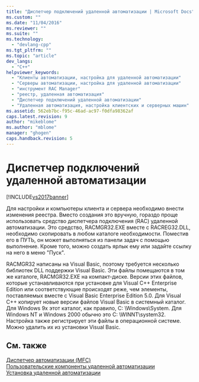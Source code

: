 ```yaml
---
title: "Диспетчер подключений удаленной автоматизации | Microsoft Docs"
ms.custom: ""
ms.date: "11/04/2016"
ms.reviewer: ""
ms.suite: ""
ms.technology: 
  - "devlang-cpp"
ms.tgt_pltfrm: ""
ms.topic: "article"
dev_langs: 
  - "C++"
helpviewer_keywords: 
  - "Клиенты автоматизации, настройка для удаленной автоматизации"
  - "Серверы автоматизации, настройка для удаленной автоматизации"
  - "инструмент RAC Manager"
  - "реестр, удаленная автоматизация"
  - "Диспетчер подключений удаленной автоматизации"
  - "Удаленная автоматизация, настройка клиентских и серверных машин"
ms.assetid: 562eb7bc-f95c-46ad-ac97-f0dfa98362af
caps.latest.revision: 9
author: "mikeblome"
ms.author: "mblome"
manager: "ghogen"
caps.handback.revision: 5
---
```

# Диспетчер подключений удаленной автоматизации
[!INCLUDE[vs2017banner](../assembler/inline/includes/vs2017banner.md)]

Для настройки и компьютеры клиента и сервера необходимо внести изменения реестра.  Вместо создания это вручную, гораздо проще использовать средство диспетчера подключения \(RAC\) удаленной автоматизации.  Это средство, RACMGR32.EXE вместе с RACREG32.DLL, необходимо скопировать в любом каталоге необходимости.  Поместив его в ПУТЬ, он может выполняться из панели задач с помощью выполнение.  Кроме того, можно создать ярлык ему или задайте ссылку на него в меню "Пуск".  
  
 RACMGR32 написаны на Visual Basic, поэтому требуется несколько библиотек DLL поддержки Visual Basic.  Эти файлы помещаются в том же каталоге, RACMGR32.EXE на компакт\-диске.  Версии этих файлов, которые устанавливаются при установке для Visual C\+\+ Enterprise Edition или соответствующие происходят реже, чем элементы, поставляемых вместе с Visual Basic Enterprise Edition 5.0.  Для Visual C\+\+ копирует новые версии файлов Visual Basic в системный каталог.  Для Windows 9x этот каталог, как правило, C: \\Windows\\System.  Для Windows NT и Windows 2000 обычно это C: \\WINNT\\system32.  Настройка также регистрирует эти файлы в операционной системе.  Можно удалить их из установки Visual Basic.  
  
## См. также  
 [Диспетчер автоматизации \(MFC\)](../mfc/automation-manager-mfc.md)   
 [Пользовательские компоненты удаленной автоматизации](../mfc/remote-automation-user-components.md)   
 [Установка удаленной автоматизации](../Topic/Remote%20Automation%20Installation.md)